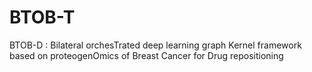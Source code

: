 # BTOB-T
BTOB-D : Bilateral orchesTrated deep learning graph Kernel framework  based on proteogenOmics of Breast Cancer for Drug repositioning
